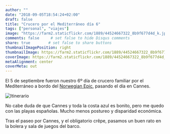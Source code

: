 ```yaml
---
author: ""
date: "2018-09-05T18:54:24+02:00"
draft: false
title: "Crucero por el Mediterráneo día 6"
tags: ["personal", "viajes"]
image: "https://farm2.staticflickr.com/1889/44524667322_8b9f677d4d_k.jpg"
comments: false     # set false to hide Disqus comments
share: true        # set false to share buttons
thumbnailImagePosition: right
thumbnailImage: https://farm2.staticflickr.com/1889/44524667322_8b9f677d4d_k.jpg
coverImage: https://farm2.staticflickr.com/1889/44524667322_8b9f677d4d_k.jpg
metaAlignment: center
coverMeta: out
---
```


El 5 de septiembre fueron nuestro 6º día de crucero familiar por el Mediterráneo a bordo del [Norwegian Epic](https://www.ncl.com/ca/en/cruises/7-day-western-mediterranean-from-barcelona-EPIC7BCNNAPCIVLIVCEQPMIBCN/schedule?&itineraryCode=EPIC7BCNNAPCIVLIVCEQPMIBCN&customerStoriesCurrentPage=1&customerStoriesPageSize=3), pasando el día en Cannes.

<!--more-->

![Itinerario](https://www.ncl.com/sites/default/files/7D_WMed_Bar_NPLS_PM_Bar.gif)

No cabe duda de que Cannes y toda la costa azul es bonito, pero me quedo con las playas españolas. Mucho menos postureo y disparidad económica.

Tras el paseo por Cannes, y el obligatorio crêpe, pasamos un buen rato en la bolera y sala de juegos del barco.

<div id="flickrembed"></div><div style="position:absolute; top:-70px; display:block; text-align:center; z-index:-1;"></div><script src='https://flickrembed.com/embed_v2.js.php?source=flickr&layout=responsive&input=www.flickr.com/photos/jcortell/albums/72157701532801894&sort=5&by=album&theme=default&scale=fill&limit=100&skin=default&autoplay=true'></script>
